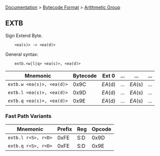 [Documentation](../../README.md) > [Bytecode Format](../README.md) > [Arithmetic Group](../InstructionsArithmetic.md)

## EXTB

Sign Extend Byte.

        <ea(s)> -> <ea(d)>

General syntax:

        extb.<w|l|q> <ea(s)>, <ea(d)>

| Mnemonic | Bytecode | Ext 0 | ... | ... | ... |
| - | - | - | - | - | - |
| `extb.w <ea(s)>, <ea(d)>` | 0x9C | *EA*(d) | ... | *EA*(s) | ... |
| `extb.l <ea(s)>, <ea(d)>` | 0x9D | *EA*(d) | ... | *EA*(s) | ... |
| `extb.q <ea(s)>, <ea(d)>` | 0x9E | *EA*(d) | ... | *EA*(s) | ... |

### Fast Path Variants

| Mnemonic | Prefix | Reg | Opcode |
| - | - | - | - |
| `extb.l r<S>, r<D>` | 0xFE | S:D | 0x9D |
| `extb.q r<S>, r<D>` | 0xFE | S:D | 0x9E |
